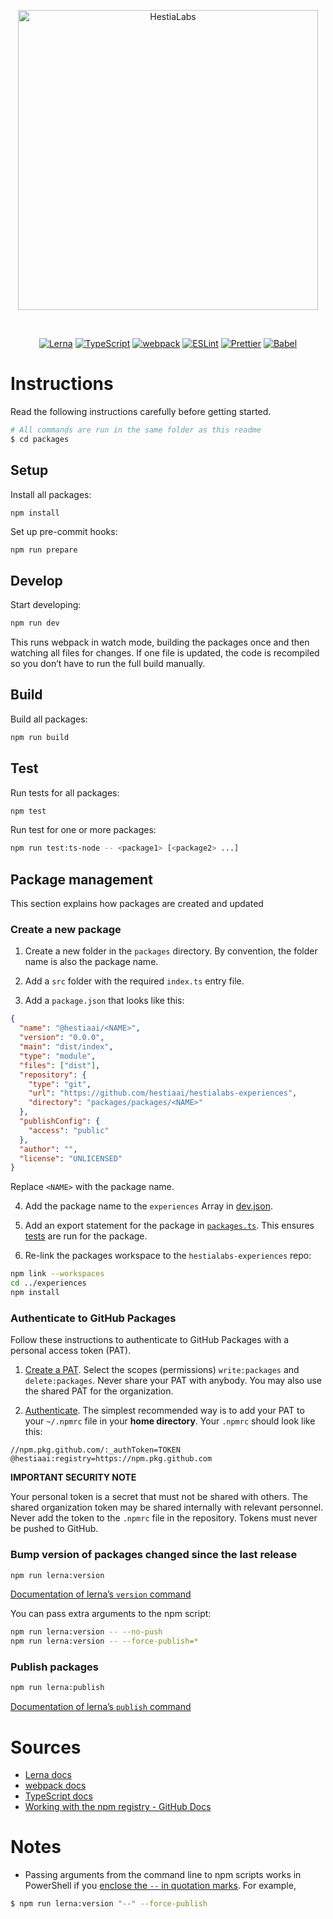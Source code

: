 <p align="center">
  <img alt="HestiaLabs" src="https://hestialabs.org/assets/img/hestialabs-logo+text.svg" width="480">
</p>

<br>

<p align="center">
  <a href="https://lerna.js.org/"><img alt="Lerna" src="https://img.shields.io/badge/Lerna-3E3E3E?style=for-the-badge&logo=lerna&logoColor=white"></a>
  <a href="https://www.typescriptlang.org/"><img alt="TypeScript" src="https://img.shields.io/badge/TypeScript-007ACC?style=for-the-badge&logo=typescript&logoColor=white"></a>
  <a href="https://webpack.js.org/"><img alt="webpack" src="https://img.shields.io/badge/Webpack-8DD6F9?style=for-the-badge&logo=Webpack&logoColor=white"></a>
  <a href="https://eslint.org"><img alt="ESLint" src="https://img.shields.io/badge/eslint-3A33D1?style=for-the-badge&logo=eslint&logoColor=white"></a>
  <a href="https://prettier.io/"><img alt="Prettier" src="https://img.shields.io/badge/prettier-1A2C34?style=for-the-badge&logo=prettier&logoColor=F7BA3E"></a>
  <a href="https://babeljs.io/"><img alt="Babel" src="https://img.shields.io/badge/Babel-F9DC3E?style=for-the-badge&logo=babel&logoColor=white"></a>

</p>

# Instructions

Read the following instructions carefully before getting started.

```bash
# All commands are run in the same folder as this readme
$ cd packages
```

## Setup

Install all packages:

```sh
npm install
```

Set up pre-commit hooks:

```
npm run prepare
```

## Develop

Start developing:

```sh
npm run dev
```

This runs webpack in watch mode, building the packages once and then watching all files for changes. If one file is updated, the code is recompiled so you don’t have to run the full build manually.

## Build

Build all packages:

```sh
npm run build
```

## Test

Run tests for all packages:

```sh
npm test
```

Run test for one or more packages:

```sh
npm run test:ts-node -- <package1> [<package2> ...]
```

## Package management

This section explains how packages are created and updated

### Create a new package

1. Create a new folder in the `packages` directory. By convention, the folder name is also the package name.

2. Add a `src` folder with the required `index.ts` entry file.

3. Add a `package.json` that looks like this:

```json
{
  "name": "@hestiaai/<NAME>",
  "version": "0.0.0",
  "main": "dist/index",
  "type": "module",
  "files": ["dist"],
  "repository": {
    "type": "git",
    "url": "https://github.com/hestiaai/hestialabs-experiences",
    "directory": "packages/packages/<NAME>"
  },
  "publishConfig": {
    "access": "public"
  },
  "author": "",
  "license": "UNLICENSED"
}
```

Replace `<NAME>` with the package name.

4. Add the package name to the `experiences` Array in [dev.json](https://github.com/hestiaAI/hestialabs-experiences/blob/master/config/dev.json#L2).

5. Add an export statement for the package in [`packages.ts`](./packages.ts). This ensures [tests](./test.ts) are run for the package.

6. Re-link the packages workspace to the `hestialabs-experiences` repo:

```sh
npm link --workspaces
cd ../experiences
npm install
```

### Authenticate to GitHub Packages

Follow these instructions to authenticate to GitHub Packages with a personal access token (PAT).

1. [Create a PAT](https://docs.github.com/en/authentication/keeping-your-account-and-data-secure/creating-a-personal-access-token). Select the scopes (permissions) `write:packages` and `delete:packages`. Never share your PAT with anybody. You may also use the shared PAT for the organization.

2. [Authenticate](https://docs.github.com/en/packages/working-with-a-github-packages-registry/working-with-the-npm-registry#authenticating-with-a-personal-access-token). The simplest recommended way is to add your PAT to your `~/.npmrc` file in your **home directory**. Your `.npmrc` should look like this:

```
//npm.pkg.github.com/:_authToken=TOKEN
@hestiaai:registry=https://npm.pkg.github.com
```

**IMPORTANT SECURITY NOTE**

Your personal token is a secret that must not be shared with others. The shared organization token may be shared internally with relevant personnel. Never add the token to the `.npmrc` file in the repository. Tokens must never be pushed to GitHub.

### Bump version of packages changed since the last release

```sh
npm run lerna:version
```

[Documentation of lerna’s `version` command](https://github.com/lerna/lerna/tree/main/commands/version)

You can pass extra arguments to the npm script:

```sh
npm run lerna:version -- --no-push
npm run lerna:version -- --force-publish=*
```

### Publish packages

```sh
npm run lerna:publish
```

[Documentation of lerna’s `publish` command](https://github.com/lerna/lerna/tree/main/commands/publish)

# Sources

- [Lerna docs](https://github.com/lerna/lerna)
- [webpack docs](https://webpack.js.org/concepts/)
- [TypeScript docs](https://www.typescriptlang.org/docs/)
- [Working with the npm registry - GitHub Docs](https://docs.github.com/en/packages/working-with-a-github-packages-registry/working-with-the-npm-registry)

# Notes

- Passing arguments from the command line to npm scripts works in PowerShell if you [enclose the `--` in quotation marks](https://stackoverflow.com/a/65530483/8238129). For example,

```sh
$ npm run lerna:version "--" --force-publish
```
